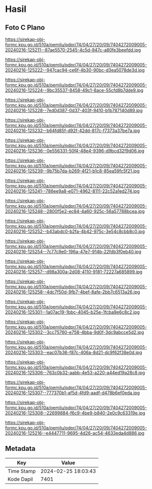 # Hasil

## Foto C Plano

https://sirekap-obj-formc.kpu.go.id/510a/pemilu/pdpr/74/04/27/20/09/7404272009005-20240216-125211--87ae5570-2545-4c5d-947c-a80fe3beefdd.jpg

https://sirekap-obj-formc.kpu.go.id/510a/pemilu/pdpr/74/04/27/20/09/7404272009005-20240216-125222--947cac94-ce6f-4b30-90bc-d3ea5078de3d.jpg

https://sirekap-obj-formc.kpu.go.id/510a/pemilu/pdpr/74/04/27/20/09/7404272009005-20240216-125224--9bc35537-8458-49c1-8ace-55cfd8b7dde9.jpg

https://sirekap-obj-formc.kpu.go.id/510a/pemilu/pdpr/74/04/27/20/09/7404272009005-20240216-125228--7ed0d387-0d37-403f-9410-b1b787140d89.jpg

https://sirekap-obj-formc.kpu.go.id/510a/pemilu/pdpr/74/04/27/20/09/7404272009005-20240216-125232--b64fd85f-d92f-42dd-817c-f7373a37be7a.jpg

https://sirekap-obj-formc.kpu.go.id/510a/pemilu/pdpr/74/04/27/20/09/7404272009005-20240216-125236--0e556331-50f4-48e4-9396-d9bcd32f9d06.jpg

https://sirekap-obj-formc.kpu.go.id/510a/pemilu/pdpr/74/04/27/20/09/7404272009005-20240216-125239--9b75b7da-b269-4f21-b1c8-85ea59fc5f21.jpg

https://sirekap-obj-formc.kpu.go.id/510a/pemilu/pdpr/74/04/27/20/09/7404272009005-20240216-125241--786ee9a8-e071-4962-8111-22c52a1ed274.jpg

https://sirekap-obj-formc.kpu.go.id/510a/pemilu/pdpr/74/04/27/20/09/7404272009005-20240216-125248--2800f5e2-ec84-4a60-925c-56a57788bcea.jpg

https://sirekap-obj-formc.kpu.go.id/510a/pemilu/pdpr/74/04/27/20/09/7404272009005-20240216-125252--b43abdc0-b2fa-4b42-975c-3e54c8cbb8c0.jpg

https://sirekap-obj-formc.kpu.go.id/510a/pemilu/pdpr/74/04/27/20/09/7404272009005-20240216-125254--7c77c9e0-196a-47e7-914b-22fdb3f0eb40.jpg

https://sirekap-obj-formc.kpu.go.id/510a/pemilu/pdpr/74/04/27/20/09/7404272009005-20240216-125257--d98a300a-2d08-4110-9181-72227a685899.jpg

https://sirekap-obj-formc.kpu.go.id/510a/pemilu/pdpr/74/04/27/20/09/7404272009005-20240216-125258--4dc7f50d-9fb7-4bef-8afe-2bb7c6513a26.jpg

https://sirekap-obj-formc.kpu.go.id/510a/pemilu/pdpr/74/04/27/20/09/7404272009005-20240216-125301--1a07ac19-1bbc-4045-b25e-1fcba9e6c8c2.jpg

https://sirekap-obj-formc.kpu.go.id/510a/pemilu/pdpr/74/04/27/20/09/7404272009005-20240216-125302--3cc75760-e758-4bba-9d0f-3dc9abcce5d2.jpg

https://sirekap-obj-formc.kpu.go.id/510a/pemilu/pdpr/74/04/27/20/09/7404272009005-20240216-125303--eac07b36-f87c-406a-8d21-dc9f62f38e0d.jpg

https://sirekap-obj-formc.kpu.go.id/510a/pemilu/pdpr/74/04/27/20/09/7404272009005-20240216-125306--763c0b32-aabb-4e53-a220-a44ed19a28c8.jpg

https://sirekap-obj-formc.kpu.go.id/510a/pemilu/pdpr/74/04/27/20/09/7404272009005-20240216-125307--777370b1-af5d-4fd9-aadf-d478b6ef0eda.jpg

https://sirekap-obj-formc.kpu.go.id/510a/pemilu/pdpr/74/04/27/20/09/7404272009005-20240216-125308--22699884-f6c9-4be9-b840-2e0c9c63319e.jpg

https://sirekap-obj-formc.kpu.go.id/510a/pemilu/pdpr/74/04/27/20/09/7404272009005-20240216-125216--e4447711-9695-4d26-ac54-4633eda4d886.jpg


## Metadata

| Key        | Value               |
| ---------- | ------------------- |
| Time Stamp | 2024-02-25 18:03:43 |
| Kode Dapil | 7401                |



